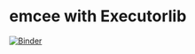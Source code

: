 # emcee with Executorlib
[![Binder](https://mybinder.org/badge_logo.svg)](https://mybinder.org/v2/gh/pyiron-dev/executorlib-emcee/HEAD?labpath=demo.ipynb)
